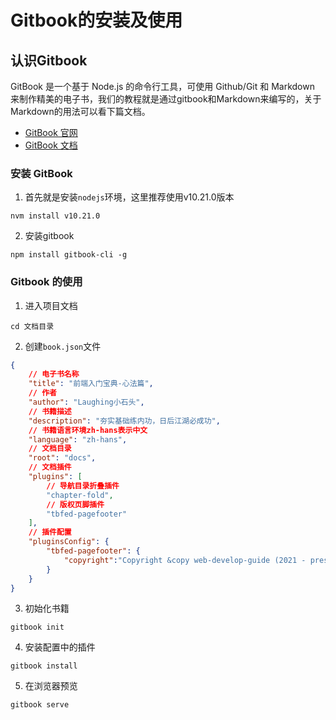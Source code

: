 # Gitbook的安装及使用
## 认识Gitbook
GitBook 是一个基于 Node.js 的命令行工具，可使用 Github/Git 和 Markdown 来制作精美的电子书，我们的教程就是通过gitbook和Markdown来编写的，关于Markdown的用法可以看下篇文档。
* [GitBook 官网](https://www.gitbook.com/)
* [GitBook 文档](https://docs.gitbook.com/)

### 安装 GitBook
1. 首先就是安装`nodejs`环境，这里推荐使用v10.21.0版本
```
nvm install v10.21.0
```
2. 安装gitbook
```
npm install gitbook-cli -g
```

### Gitbook 的使用
1. 进入项目文档
```
cd 文档目录
```
2. 创建`book.json`文件
```json
{
    // 电子书名称
    "title": "前端入门宝典-心法篇",
    // 作者
    "author": "Laughing小石头",
    // 书籍描述
    "description": "夯实基础练内功，日后江湖必成功",
    // 书籍语言环境zh-hans表示中文
    "language": "zh-hans",
    // 文档目录
    "root": "docs",
    // 文档插件
    "plugins": [
        // 导航目录折叠插件
        "chapter-fold",
        // 版权页脚插件
        "tbfed-pagefooter"
    ],
    // 插件配置
    "pluginsConfig": {
        "tbfed-pagefooter": {
            "copyright":"Copyright &copy web-develop-guide (2021 - present)"
        }
    }
}
```
3. 初始化书籍
```
gitbook init
```
4. 安装配置中的插件
```
gitbook install
```
5. 在浏览器预览
```
gitbook serve
```